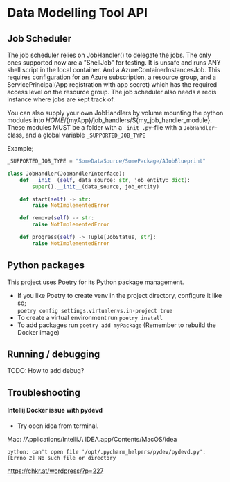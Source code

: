 # Data Modelling Tool API

## Job Scheduler

The job scheduler relies on JobHandler() to delegate the jobs.
The only ones supported now are a "ShellJob" for testing. It is unsafe and runs ANY shell script in the local container.
And a AzureContainerInstancesJob. This requires configuration for an Azure subscription, a resource group,
and a ServicePrincipal(App registration with app secret) which has the required access level on the resource group.
The job scheduler also needs a redis instance where jobs are kept track of.

You can also supply your own JobHandlers by volume mounting the python modules into ${HOME}/${myApp}/job_handlers/${my_job_handler_module}.
These modules MUST be a folder with a `_init_.py`-file with a `JobHandler`-class, and a global variable `_SUPPORTED_JOB_TYPE`

Example;

```python
_SUPPORTED_JOB_TYPE = "SomeDataSource/SomePackage/AJobBlueprint"

class JobHandler(JobHandlerInterface):
    def __init__(self, data_source: str, job_entity: dict):
        super().__init__(data_source, job_entity)

    def start(self) -> str:
        raise NotImplementedError

    def remove(self) -> str:
        raise NotImplementedError

    def progress(self) -> Tuple[JobStatus, str]:
        raise NotImplementedError

```

##

## Python packages

This project uses [Poetry](https://poetry.eustace.io/docs/) for its Python package management.

* If you like Poetry to create venv in the project directory, configure it like so;  
```poetry config settings.virtualenvs.in-project true```
* To create a virtual environment run `poetry install`
* To add packages run `poetry add myPackage` (Remember to rebuild the Docker image)

## Running / debugging

TODO: How to add debug?

## Troubleshooting

#### Intellij Docker issue with pydevd

* Try open idea from terminal.

Mac:  /Applications/IntelliJ\ IDEA.app/Contents/MacOS/idea

`python: can't open file '/opt/.pycharm_helpers/pydev/pydevd.py': [Errno 2] No such file or directory`

<https://chkr.at/wordpress/?p=227>
